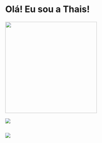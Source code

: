 <h1>Olá! Eu sou a Thais!</h1>

### 

<div>
  <a href="https://github.com/thaiscardosodemello">

 <img height="290em" src="https://github-readme-stats.vercel.app/api/top-langs/?username=thaiscardosodemello&layout=compact&langs_count=16&theme=dracula"/>
</div>
<div style="display: inline_block"><br>
  <a href="https://skillicons.dev">
    <img src="https://skillicons.dev/icons?i=js,css,html,java" />
  </a>
</div>
  
  ##
 
<div> 
  <a href="https://www.linkedin.com/in/thais-cardoso-de-mello-67834a47/" target="_blank"><img src="https://img.shields.io/badge/-LinkedIn-%230077B5?style=for-the-badge&logo=linkedin&logoColor=white" target="_blank"></a> 
</div>
